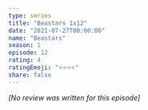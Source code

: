 ```yaml
---
type: series
title: "Beastars 1x12"
date: "2021-07-27T00:00:00"
name: "Beastars"
season: 1
episode: 12
rating: 4
ratingEmoji: "⭐️⭐️⭐️⭐️"
share: false
---
```


*[No review was written for this episode]*
